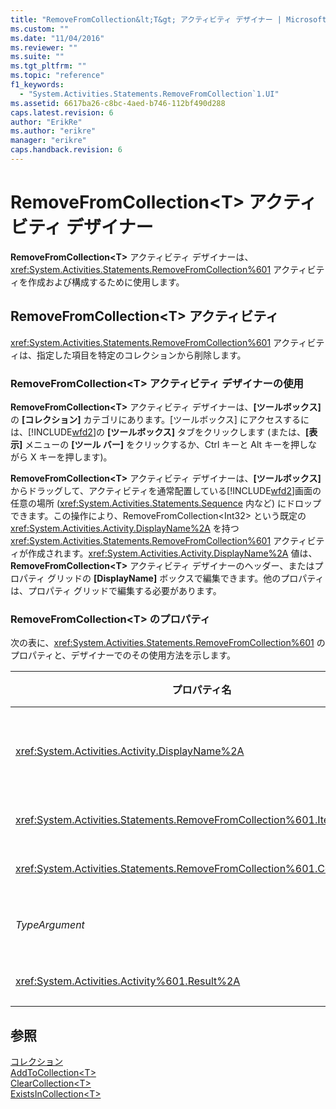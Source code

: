 ```yaml
---
title: "RemoveFromCollection&lt;T&gt; アクティビティ デザイナー | Microsoft Docs"
ms.custom: ""
ms.date: "11/04/2016"
ms.reviewer: ""
ms.suite: ""
ms.tgt_pltfrm: ""
ms.topic: "reference"
f1_keywords: 
  - "System.Activities.Statements.RemoveFromCollection`1.UI"
ms.assetid: 6617ba26-c8bc-4aed-b746-112bf490d288
caps.latest.revision: 6
author: "ErikRe"
ms.author: "erikre"
manager: "erikre"
caps.handback.revision: 6
---
```

# RemoveFromCollection&lt;T&gt; アクティビティ デザイナー
**RemoveFromCollection\<T\>** アクティビティ デザイナーは、<xref:System.Activities.Statements.RemoveFromCollection%601> アクティビティを作成および構成するために使用します。  
  
## RemoveFromCollection\<T\> アクティビティ  
 <xref:System.Activities.Statements.RemoveFromCollection%601> アクティビティは、指定した項目を特定のコレクションから削除します。  
  
### RemoveFromCollection\<T\> アクティビティ デザイナーの使用  
 **RemoveFromCollection\<T\>** アクティビティ デザイナーは、**\[ツールボックス\]** の **\[コレクション\]** カテゴリにあります。\[ツールボックス\] にアクセスするには、[!INCLUDE[wfd2](../workflow-designer/includes/wfd2_md.md)]の **\[ツールボックス\]** タブをクリックします \(または、**\[表示\]** メニューの **\[ツール バー\]** をクリックするか、Ctrl キーと Alt キーを押しながら X キーを押します\)。  
  
 **RemoveFromCollection\<T\>** アクティビティ デザイナーは、**\[ツールボックス\]** からドラッグして、アクティビティを通常配置している[!INCLUDE[wfd2](../workflow-designer/includes/wfd2_md.md)]画面の任意の場所 \(<xref:System.Activities.Statements.Sequence> 内など\) にドロップできます。この操作により、RemoveFromCollection\<Int32\> という既定の <xref:System.Activities.Activity.DisplayName%2A> を持つ <xref:System.Activities.Statements.RemoveFromCollection%601> アクティビティが作成されます。<xref:System.Activities.Activity.DisplayName%2A> 値は、**RemoveFromCollection\<T\>** アクティビティ デザイナーのヘッダー、またはプロパティ グリッドの **\[DisplayName\]** ボックスで編集できます。他のプロパティは、プロパティ グリッドで編集する必要があります。  
  
### RemoveFromCollection\<T\> のプロパティ  
 次の表に、<xref:System.Activities.Statements.RemoveFromCollection%601> のプロパティと、デザイナーでのその使用方法を示します。  
  
|プロパティ名|必須|使用方法|  
|------------|--------|----------|  
|<xref:System.Activities.Activity.DisplayName%2A>|省略可|<xref:System.Activities.Statements.RemoveFromCollection%601> アクティビティの省略可能な表示名。既定値は、RemoveFromCollection\<Int32\> です。<br /><br /> <xref:System.Activities.Activity.DisplayName%2A> は必須ではありませんが、使用することをお勧めします。|  
|<xref:System.Activities.Statements.RemoveFromCollection%601.Item%2A>|必須|**Collection\<T\>** に追加する項目。この項目は、*TypeArgument* 型の *T* 型です。項目を指定するには、プロパティ グリッドで Visual Basic の式を入力します。|  
|<xref:System.Activities.Statements.RemoveFromCollection%601.Collection%2A>|必須|項目の追加先のコレクション。このコレクションは、**ICollection\<TypeArgument\>.** 型です。コレクションを指定するには、プロパティ グリッドで Visual Basic の式を入力します。|  
|*TypeArgument*|必須|<xref:System.Collections.Generic.ICollection%601> に格納される項目の T 型。既定では、この *TypeArgument* 型は **Int32** に設定されています。型を変更するには、プロパティ グリッドのコンボ ボックスで、*TypeArgument* の値を変更します。|  
|<xref:System.Activities.Activity%601.Result%2A>|省略可|指定した項目がコレクションから削除されたかどうかを示す値。結果にバインドする変数を指定するには、プロパティ グリッドで変数を入力します。|  
  
## 参照  
 [コレクション](../workflow-designer/collection-activity-designers.md)   
 [AddToCollection\<T\>](../workflow-designer/addtocollection-t-activity-designer.md)   
 [ClearCollection\<T\>](../workflow-designer/clearcollection-t-activity-designer.md)   
 [ExistsInCollection\<T\>](../workflow-designer/existsincollection-t-activity-designer.md)